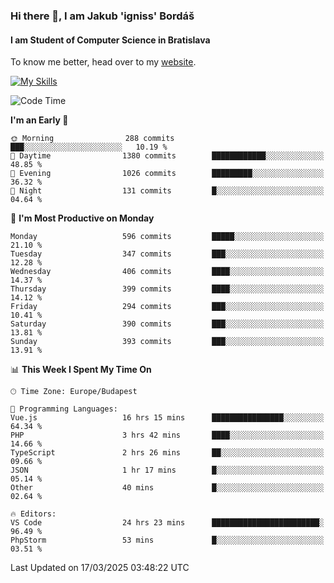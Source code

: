 ### Hi there 👋, I am Jakub 'igniss' Bordáš

#### I am Student of Computer Science in Bratislava
To know me better, head over to my [website](https://bordas.sk).

[![My Skills](https://skillicons.dev/icons?i=js,typescript,html,css,figma,svelte,vue,next,postgresql,nest,express,nodejs)](https://bordas.sk)


<!--START_SECTION:waka-->
![Code Time](http://img.shields.io/badge/Code%20Time-1%2C731%20hrs%2044%20mins-blue)

**I'm an Early 🐤** 

```text
🌞 Morning                288 commits         ███░░░░░░░░░░░░░░░░░░░░░░   10.19 % 
🌆 Daytime                1380 commits        ████████████░░░░░░░░░░░░░   48.85 % 
🌃 Evening                1026 commits        █████████░░░░░░░░░░░░░░░░   36.32 % 
🌙 Night                  131 commits         █░░░░░░░░░░░░░░░░░░░░░░░░   04.64 % 
```
📅 **I'm Most Productive on Monday** 

```text
Monday                   596 commits         █████░░░░░░░░░░░░░░░░░░░░   21.10 % 
Tuesday                  347 commits         ███░░░░░░░░░░░░░░░░░░░░░░   12.28 % 
Wednesday                406 commits         ████░░░░░░░░░░░░░░░░░░░░░   14.37 % 
Thursday                 399 commits         ████░░░░░░░░░░░░░░░░░░░░░   14.12 % 
Friday                   294 commits         ███░░░░░░░░░░░░░░░░░░░░░░   10.41 % 
Saturday                 390 commits         ███░░░░░░░░░░░░░░░░░░░░░░   13.81 % 
Sunday                   393 commits         ███░░░░░░░░░░░░░░░░░░░░░░   13.91 % 
```


📊 **This Week I Spent My Time On** 

```text
🕑︎ Time Zone: Europe/Budapest

💬 Programming Languages: 
Vue.js                   16 hrs 15 mins      ████████████████░░░░░░░░░   64.34 % 
PHP                      3 hrs 42 mins       ████░░░░░░░░░░░░░░░░░░░░░   14.66 % 
TypeScript               2 hrs 26 mins       ██░░░░░░░░░░░░░░░░░░░░░░░   09.66 % 
JSON                     1 hr 17 mins        █░░░░░░░░░░░░░░░░░░░░░░░░   05.14 % 
Other                    40 mins             █░░░░░░░░░░░░░░░░░░░░░░░░   02.64 % 

🔥 Editors: 
VS Code                  24 hrs 23 mins      ████████████████████████░   96.49 % 
PhpStorm                 53 mins             █░░░░░░░░░░░░░░░░░░░░░░░░   03.51 % 
```


 Last Updated on 17/03/2025 03:48:22 UTC
<!--END_SECTION:waka-->
